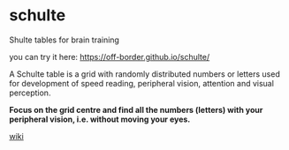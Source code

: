 # schulte
Shulte tables for brain training

you can try it here: https://off-border.github.io/schulte/

A Schulte table is a grid with randomly distributed numbers or letters used for development of speed reading, peripheral vision, attention and visual perception.

**Focus on the grid centre and find all the numbers (letters) with your peripheral vision, i.e. without moving your eyes.**

[wiki](https://en.wikipedia.org/wiki/Schulte_table)
